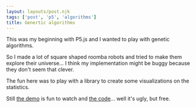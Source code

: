 ```yaml
---
layout: layouts/post.njk
tags: ['post', 'p5', 'algorithms']
title: Genertic algorithms
---
```


This was my beginning with P5.js and I wanted to play with genetic algorithms.

So I made a lot of square shaped roomba robots and tried to make them explore their universe... I think my implementation might be buggy because they don't seem that clever.

The fun here was to play with a library to create some visualizations on the statistics.

Still [the demo](https://statox.github.io/p5-genetics/) is fun to watch and [the code](https://github.com/statox/p5-genetics)... well it's ugly, but free.
